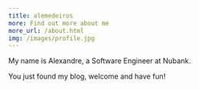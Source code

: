 ```yaml
---
title: alemedeiros
more: Find out more about me
more_url: /about.html
img: /images/profile.jpg
---
```


My name is Alexandre, a Software Engineer at Nubank.

You just found my blog, welcome and have fun!

